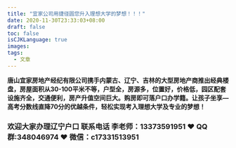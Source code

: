 ```yaml
---
title: "宜家公司用捷径圆您升入理想大学的梦想！！！"
date: 2020-11-30T23:33:03+08:00
draft: false
toc: false
isCJKLanguage: true
images:
tags: 
  - 文章
---
```




**唐山宜家房地产经纪有限公司携手内蒙古、辽宁、吉林的大型房地产商推出经典楼盘，房屋面积从30-100平米不等，户型全，房源多，位置好，价格低，园区配套设施齐全，交通便利，房产升值空间巨大。购房即可落户口办学籍。让孩子坐享—高考分数线直降70分的优越条件，轻松实现考入理想大学及专业的梦想！**

 

### 欢迎大家办理辽宁户口 联系电话 李老师：13373591951 ❤️ QQ群:348046974 ❤️ 微信：c17331513951 

